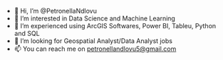 - 👋 Hi, I’m @PetronellaNdlovu
- 👀 I’m interested in Data Science and Machine Learning
- 🌱 I’m experienced using ArcGIS Softwares, Power BI, Tableu, Python and SQL
- 💞️ I’m looking for  Geospatial Analyst/Data Analyst jobs
- 📫 You can reach me on petronellandlovu5@gmail.com 

<!---
PetronellaNdlovu/PetronellaNdlovu is a ✨ special ✨ repository because its `README.md` (this file) appears on your GitHub profile.
You can click the Preview link to take a look at your changes.
--->
